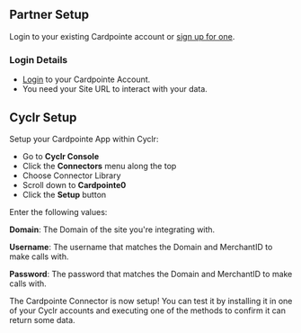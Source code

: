 
<section class="setup partner" markdown="1">

## Partner Setup

<div class="section-content" markdown="1">

Login to your existing Cardpointe account or [sign up for one](https://cardpointe.com/account/registration#/registration).


### Login Details

- [Login](https://accounts.cardconnect.com/auth/realms/cardconnect/protocol/openid-connect/auth?response_type=code&client_id=cardpointe&redirect_uri=https%3A%2F%2Fcardpointe.com%2Faccount%2Fsso%2Flogin&state=d5709227-41e8-4ae3-8a7d-41ec3bcd8536&login=true&scope=openid) to your Cardpointe Account.
- You need your Site URL to interact with your data.

</div>

</section>

<section class="setup partner" markdown="1">

## Cyclr Setup

<div class="section-content" markdown="1">

Setup your Cardpointe App within Cyclr:

- Go to **Cyclr Console**
- Click the **Connectors** menu along the top
- Choose Connector Library
- Scroll down to **Cardpointe0**
- Click the **Setup** button

Enter the following values:

**Domain**:  The Domain of the site you're integrating with.

**Username**:  The username that matches the Domain and MerchantID to make calls with.

**Password**:  The password that matches the Domain and MerchantID to make calls with.


The Cardpointe Connector is now setup! You can test it by installing it in one of your Cyclr accounts and executing one of the methods to confirm it can return some data.

</div>

</section>

